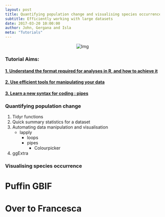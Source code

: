 ```yaml
---
layout: post
title: Quantifying population change and visualising species occurrence
subtitle: Efficiently working with large datasets
date: 2017-03-20 10:00:00
author: John, Gergana and Isla
meta: "Tutorials"
---
```

<div class="block">
	<center>
		<img src="{{ site.baseurl }}/img/tutheaderpiping.png" alt="Img">
	</center>
</div>

### Tutorial Aims:

#### <a href="#tidy"> 1. Understand the format required for analyses in R, and how to achieve it </a>

#### <a href="#dplyr"> 2. Use efficient tools for manipulating your data </a>

#### <a href="#piping"> 3. Learn a new syntax for coding : pipes </a>

### Quantifying population change

1. Tidyr functions
2. Quick summary statistics for a dataset
3. Automating data manipulation and visualisation
   - lapply
	 - loops
	 - pipes
       - Colourpicker
4. ggExtra

### Visualising species occurrence

# Puffin GBIF

# Over to Francesca
